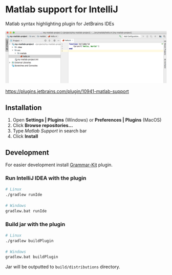 # Matlab support for IntelliJ
Matlab syntax highlighting plugin for JetBrains IDEs

![Screenshot of Matlab plugin](screenshots/screen.png)

https://plugins.jetbrains.com/plugin/10941-matlab-support

## Installation
 1. Open **Settings | Plugins** (Windows) or **Preferences | Plugins** (MacOS)
 2. Click **Browse repositories...**
 3. Type _Matlab Support_ in search bar
 4. Click **Install**
 
## Development

For easier development install [Grammar-Kit](https://plugins.jetbrains.com/plugin/6606-grammar-kit) plugin.

### Run IntelliJ IDEA with the plugin
```bash
# Linux
./gradlew runIde

# Windows
gradlew.bat runIde
```

### Build jar with the plugin
```bash
# Linux
./gradlew buildPlugin

# Windows
gradlew.bat buildPlugin
```
Jar will be outputted to `build/distributions` directory.
